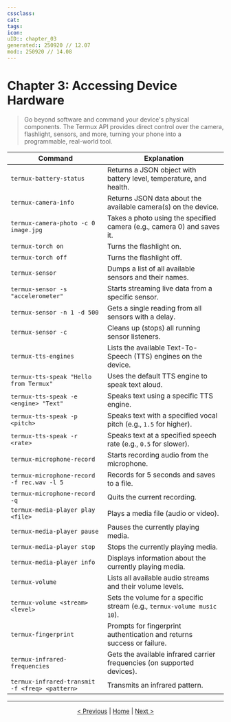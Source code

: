 ```yaml
---
cssclass:
cat:
tags:
icon:
uID:: chapter_03
generated:: 250920 // 12.07
mod:: 250920 // 14.08
---
```


# Chapter 3: Accessing Device Hardware

> Go beyond software and command your device's physical components. The Termux API provides direct control over the camera, flashlight, sensors, and more, turning your phone into a programmable, real-world tool.

| Command                                       | Explanation                                                              |
| --------------------------------------------- | ------------------------------------------------------------------------ |
| `termux-battery-status`                       | Returns a JSON object with battery level, temperature, and health.       |
| `termux-camera-info`                          | Returns JSON data about the available camera(s) on the device.             |
| `termux-camera-photo -c 0 image.jpg`          | Takes a photo using the specified camera (e.g., camera 0) and saves it.  |
| `termux-torch on`                             | Turns the flashlight on.                                                 |
| `termux-torch off`                            | Turns the flashlight off.                                                |
| `termux-sensor`                               | Dumps a list of all available sensors and their names.                   |
| `termux-sensor -s "accelerometer"`            | Starts streaming live data from a specific sensor.                       |
| `termux-sensor -n 1 -d 500`                   | Gets a single reading from all sensors with a delay.                     |
| `termux-sensor -c`                            | Cleans up (stops) all running sensor listeners.                          |
| `termux-tts-engines`                          | Lists the available Text-To-Speech (TTS) engines on the device.          |
| `termux-tts-speak "Hello from Termux"`        | Uses the default TTS engine to speak text aloud.                         |
| `termux-tts-speak -e <engine> "Text"`         | Speaks text using a specific TTS engine.                                 |
| `termux-tts-speak -p <pitch>`                 | Speaks text with a specified vocal pitch (e.g., `1.5` for higher).       |
| `termux-tts-speak -r <rate>`                  | Speaks text at a specified speech rate (e.g., `0.5` for slower).         |
| `termux-microphone-record`                    | Starts recording audio from the microphone.                              |
| `termux-microphone-record -f rec.wav -l 5`    | Records for 5 seconds and saves to a file.                               |
| `termux-microphone-record -q`                 | Quits the current recording.                                             |
| `termux-media-player play <file>`             | Plays a media file (audio or video).                                     |
| `termux-media-player pause`                   | Pauses the currently playing media.                                      |
| `termux-media-player stop`                    | Stops the currently playing media.                                       |
| `termux-media-player info`                    | Displays information about the currently playing media.                  |
| `termux-volume`                               | Lists all available audio streams and their volume levels.               |
| `termux-volume <stream> <level>`              | Sets the volume for a specific stream (e.g., `termux-volume music 10`).  |
| `termux-fingerprint`                          | Prompts for fingerprint authentication and returns success or failure.   |
| `termux-infrared-frequencies`                 | Gets the available infrared carrier frequencies (on supported devices).  |
| `termux-infrared-transmit -f <freq> <pattern>`| Transmits an infrared pattern.                                           |

---
<p align="center">
  <a href="./chapter_02.md">< Previous</a> | <a href="./README.md">Home</a> | <a href="./chapter_04.md">Next ></a>
</p>
